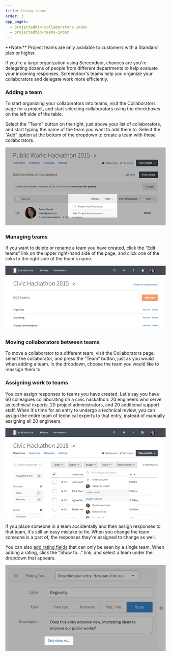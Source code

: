 ```yaml
---
title: Using teams
order: 3
app_pages:
  - projectadmin-collaborators-index
  - projectadmin-teams-index
---
```


<div class='alert'>
    **Note:** Project teams are only available to customers with a Standard plan or higher.
</div>

If you're a large organization using Screendoor, chances are you're delegating dozens of people from different departments to help evaluate your incoming responses. Screendoor's teams help you organize your collaborators and delegate work more efficiently.

### Adding a team

To start organizing your collaborators into teams, visit the Collaborators page for a project, and start selecting collaborators using the checkboxes on the left side of the table.

Select the "Team" button on the right, just above your list of collaborators, and start typing the name of the team you want to add them to. Select the &ldquo;Add&rdquo; option at the bottom of the dropdown to create a team with those collaborators. 

![Adding a team from the Collaborators page.](../images/teams_1.png)

### Managing teams

If you want to delete or rename a team you have created, click the &ldquo;Edit teams&rdquo; link on the upper right-hand side of the page, and click one of the links to the right side of the team's name.

![The Edit teams page.](../images/teams_2.png)

### Moving collaborators between teams

To move a collaborator to a different team, visit the Collaborators page, select the collaborator, and press the &ldquo;Team&rdquo; button, just as you would when adding a team. In the dropdown, choose the team you would like to reassign them to.

### Assigning work to teams

You can assign responses to teams you have created. Let's say you have 60 colleagues collaborating on a civic hackathon: 20 engineers who serve as technical experts, 20 project administrators, and 20 additional support staff. When it's time for an entry to undergo a technical review, you can assign the entire team of technical experts to that entry, instead of manually assigning all 20 engineers.

![Assigning work to another team.](../images/teams_3.png)

If you place someone in a team accidentally and then assign responses to that team, it's still an easy mistake to fix. When you change the team someone is a part of, the responses they're assigned to change as well.

You can also [add rating fields](/articles/screendoor/evaluation/setting_up_ratings.html) that can only be seen by a single team. When adding a rating, click the &ldquo;Show to&hellip;&rdquo; link, and select a team under the dropdown that appears.

![Assigning a rating to a team.](../images/teams_4.png)
